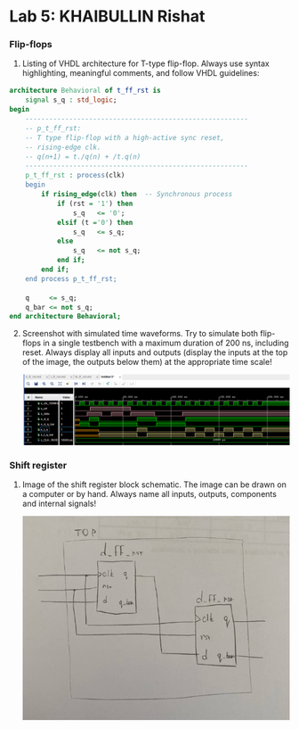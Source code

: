 # Lab 5: KHAIBULLIN Rishat

### Flip-flops

1. Listing of VHDL architecture for T-type flip-flop. Always use syntax highlighting, meaningful comments, and follow VHDL guidelines:

```vhdl
architecture Behavioral of t_ff_rst is
    signal s_q : std_logic;
begin
    --------------------------------------------------------
    -- p_t_ff_rst:
    -- T type flip-flop with a high-active sync reset,
    -- rising-edge clk.
    -- q(n+1) = t./q(n) + /t.q(n)
    --------------------------------------------------------
    p_t_ff_rst : process(clk)
    begin
        if rising_edge(clk) then  -- Synchronous process
            if (rst = '1') then 
                s_q   <= '0';
            elsif (t ='0') then
                s_q   <= s_q;
            else 
                s_q   <= not s_q;
            end if;     
        end if;
    end process p_t_ff_rst;

    q     <= s_q;
    q_bar <= not s_q;
end architecture Behavioral;
```

2. Screenshot with simulated time waveforms. Try to simulate both flip-flops in a single testbench with a maximum duration of 200 ns, including reset. Always display all inputs and outputs (display the inputs at the top of the image, the outputs below them) at the appropriate time scale!

   ![your figure](sim2.PNG)

### Shift register

1. Image of the shift register block schematic. The image can be drawn on a computer or by hand. Always name all inputs, outputs, components and internal signals!

   ![your figure](top1.jpg)
